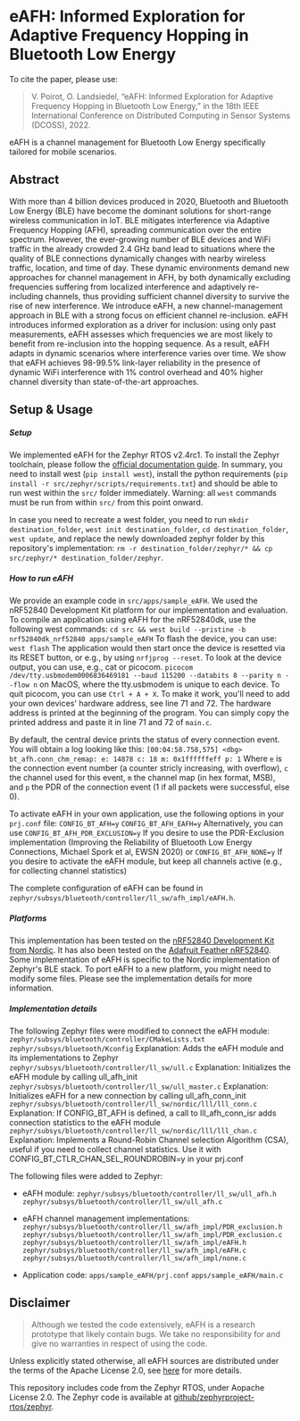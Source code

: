 # eAFH: Informed Exploration for Adaptive Frequency Hopping in Bluetooth Low Energy

To cite the paper, please use:
> V. Poirot, O. Landsiedel,  “eAFH: Informed Exploration for Adaptive Frequency Hopping in Bluetooth Low Energy,” in the 18th IEEE International Conference on Distributed Computing in Sensor Systems (DCOSS), 2022.

eAFH is a channel management for Bluetooth Low Energy specifically tailored for mobile scenarios.


## Abstract

With more than 4 billion devices produced in 2020, Bluetooth and Bluetooth Low Energy (BLE) have become the dominant solutions for short-range wireless communication in IoT. BLE mitigates interference via Adaptive Frequency Hopping (AFH), spreading communication over the entire spectrum.
However, the ever-growing number of BLE devices and WiFi traffic in the already crowded 2.4 GHz band lead to situations where the quality of BLE connections dynamically changes with nearby wireless traffic, location, and time of day. These dynamic environments demand new approaches for channel management in AFH, by both dynamically excluding frequencies suffering from localized interference and adaptively re-including channels, thus providing sufficient channel diversity to survive the rise of new interference. We introduce eAFH, a new channel-management approach in BLE with a strong focus on efficient channel re-inclusion. eAFH introduces informed exploration as a driver for inclusion: using only past measurements, eAFH assesses which frequencies we are most likely to benefit from re-inclusion into the hopping sequence. As a result, eAFH adapts in dynamic scenarios where interference varies over time. We show that eAFH achieves 98-99.5% link-layer reliability in the presence of dynamic WiFi interference with 1\% control overhead and 40\% higher channel diversity than state-of-the-art approaches.

## Setup & Usage

##### Setup


We implemented eAFH for the Zephyr RTOS v2.4rc1.
To install the Zephyr toolchain, please follow the [official documentation guide](https://docs.zephyrproject.org/latest/develop/getting_started/index.html).
In summary, you need to install west (`pip install west`), install the python requirements (`pip install -r src/zephyr/scripts/requirements.txt`) and should be able to run west within the `src/` folder immediately.
Warning: all `west` commands must be run from within `src/` from this point onward.

In case you need to recreate a west folder, you need to run `mkdir destination_folder`, `west init destination_folder`, `cd destination_folder`, `west update`, and replace the newly downloaded zephyr folder by this repository's implementation: `rm -r destination_folder/zephyr/* && cp src/zephyr/* destination_folder/zephyr`.

##### How to run eAFH 

We provide an example code in `src/apps/sample_eAFH`.
We used the nRF52840 Development Kit platform for our implementation and evaluation. To compile an application using eAFH for the nRF52840dk, use the following west commands:
`cd src && west build --pristine -b nrf52840dk_nrf52840 apps/sample_eAFH`
To flash the device, you can use:
`west flash`
The application would then start once the device is resetted via its RESET button, or e.g., by using `nrfjprog --reset`.
To look at the device output, you can use, e.g., cat or picocom.
`picocom /dev/tty.usbmodem0006836469181 --baud 115200 --databits 8 --parity n --flow n` on MacOS, where the tty.usbmodem is unique to each device.
To quit picocom, you can use `Ctrl + A + X`.
To make it work, you'll need to add your own devices' hardware address, see line 71 and 72.
The hardware address is printed at the beginning of the program. You can simply copy the printed address and paste it in line 71 and 72 of `main.c`.

By default, the central device prints the status of every connection event. You will obtain a log looking like this:
`[00:04:58.758,575] <dbg> bt_afh.conn_chm_remap: e: 14878 c: 18 m: 0x1ffffffeff p: 1`
Where `e` is the connection event number (a counter stricly increasing, with overflow), `c` the channel used for this event, `m` the channel map (in hex format, MSB), and `p` the PDR of the connection event (1 if all packets were successful, else 0).


To activate eAFH in your own application, use the following options in your `prj.conf` file:
`CONFIG_BT_AFH=y`
`CONFIG_BT_AFH_EAFH=y`
Alternatively, you can use
`CONFIG_BT_AFH_PDR_EXCLUSION=y`
If you desire to use the PDR-Exclusion implementation (Improving the Reliability of Bluetooth Low Energy Connections, Michael Spork et al, EWSN 2020)
or
`CONFIG_BT_AFH_NONE=y`
If you desire to activate the eAFH module, but keep all channels active (e.g., for collecting channel statistics)


The complete configuration of eAFH can be found in `zephyr/subsys/bluetooth/controller/ll_sw/afh_impl/eAFH.h`.

##### Platforms

This implementation has been tested on the [nRF52840 Development Kit from Nordic](https://www.nordicsemi.com/Products/Development-hardware/nrf52840-dk).
It has also been tested on the [Adafruit Feather nRF52840](https://learn.adafruit.com/introducing-the-adafruit-nrf52840-feather?view=all).
Some implementation of eAFH is specific to the Nordic implementation of Zephyr's BLE stack. To port eAFH to a new platform, you might need to modify some files. Please see the implementation details for more information.


##### Implementation details

The following Zephyr files were modified to connect the eAFH module:
`zephyr/subsys/bluetooth/controller/CMakeLists.txt`
`zephyr/subsys/bluetooth/Kconfig`
Explanation: Adds the eAFH module and its implementations to Zephyr
`zephyr/subsys/bluetooth/controller/ll_sw/ull.c`
Explanation: Initializes the eAFH module by calling ull_afh_init
`zephyr/subsys/bluetooth/controller/ll_sw/ull_master.c`
Explanation: Initializes eAFH for a new connection by calling ull_afh_conn_init
`zephyr/subsys/bluetooth/controller/ll_sw/nordic/lll/lll_conn.c`
Explanation: If CONFIG_BT_AFH is defined, a call to lll_afh_conn_isr adds connection statistics to the eAFH module
`zephyr/subsys/bluetooth/controller/ll_sw/nordic/lll/lll_chan.c`
Explanation: Implements a Round-Robin Channel selection Algorithm (CSA), useful if you need to collect channel statistics. Use it with CONFIG_BT_CTLR_CHAN_SEL_ROUNDROBIN=y in your prj.conf


The following files were added to Zephyr:
- eAFH module:
`zephyr/subsys/bluetooth/controller/ll_sw/ull_afh.h`
`zephyr/subsys/bluetooth/controller/ll_sw/ull_afh.c`

- eAFH channel management implementations:
`zephyr/subsys/bluetooth/controller/ll_sw/afh_impl/PDR_exclusion.h`
`zephyr/subsys/bluetooth/controller/ll_sw/afh_impl/PDR_exclusion.c`
`zephyr/subsys/bluetooth/controller/ll_sw/afh_impl/eAFH.h`
`zephyr/subsys/bluetooth/controller/ll_sw/afh_impl/eAFH.c`
`zephyr/subsys/bluetooth/controller/ll_sw/afh_impl/none.c`

- Application code:
`apps/sample_eAFH/prj.conf`
`apps/sample_eAFH/main.c`

## Disclaimer 
> Although we tested the code extensively, eAFH is a research prototype that likely contain bugs. We take no responsibility for and give no warranties in respect of using the code.

Unless explicitly stated otherwise, all eAFH sources are distributed under the terms of the Apache License 2.0, see [here](https://github.com/zephyrproject-rtos/zephyr/blob/main/LICENSE) for more details.

This repository includes code from the Zephyr RTOS, under Aopache License 2.0. The Zephyr code is available at [github/zephyrproject-rtos/zephyr](https://github.com/zephyrproject-rtos/zephyr).